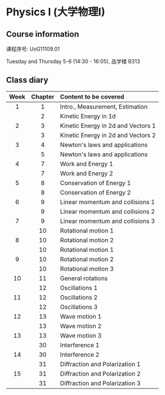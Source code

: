 # Physics I (大学物理I)
<!-- [Go to Class diary](#Class-diary) -->
## Course information

课程序号: UoG11109.01

Tuesday and Thursday 5-6 (14:30 - 16:05), 品学楼 B313

## Class diary

Week|Chapter|Content to be covered|
| :--: | :--: | :--- |
|1|1 |Intro., Measurement, Estimation|
||2 |Kinetic Energy in 1d|
|2|3 |Kinetic Energy in 2d and Vectors 1|
||3 |Kinetic Energy in 2d and Vectors 2|
|3|4 |Newton's laws and applications|
||5 |Newton's laws and applications|
|4|7 |Work and Energy 1|
||7 |Work and Energy 2|
|5|8 |Conservation of Energy 1|
||8 |Conservation of Energy 2|
|6|9 |Linear momentum and collisions 1|
||9 |Linear momentum and collisions 2|
|7|9 |Linear momentum and collisions 3|
||10|Rotational motion 1|
|8|10|Rotational motion 2|
||10|Rotational motion 1|
|9|10|Rotational motion 2|
||10|Rotational motion 3|
|10|11|General rotations|
||12|Oscillations 1|
|11|12|Oscillations 2|
||12|Oscillations 3|
|12|13|Wave motion 1|
||13|Wave motion 2|
|13|13|Wave motion 3|
||30|Interference 1|
|14|30|Interference 2|
||31|Diffraction and Polarization 1|
|15|31|Diffraction and Polarization 2|
||31|Diffraction and Polarization 3|





